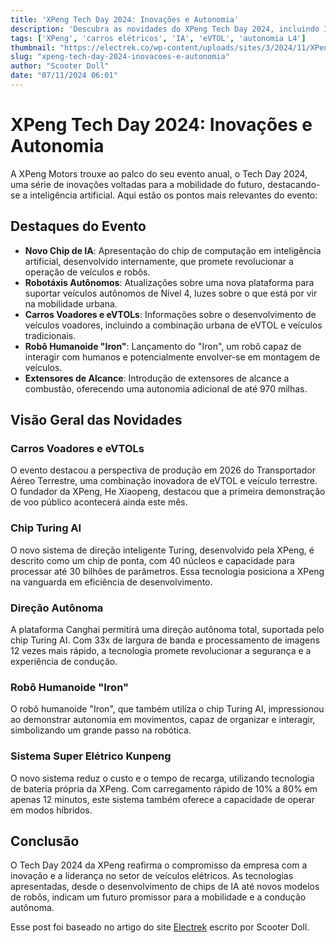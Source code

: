 ```yaml
---
title: 'XPeng Tech Day 2024: Inovações e Autonomia'
description: 'Descubra as novidades do XPeng Tech Day 2024, incluindo IA, eVTOLs e robôs humanoides.'
tags: ['XPeng', 'carros elétricos', 'IA', 'eVTOL', 'autonomia L4']
thumbnail: "https://electrek.co/wp-content/uploads/sites/3/2024/11/XPeng-Tech-Day-Hero.jpg?quality=82&strip=all&w=1400"
slug: "xpeng-tech-day-2024-inovacoes-e-autonomia"
author: "Scooter Doll"
date: "07/11/2024 06:01"
---
```


# XPeng Tech Day 2024: Inovações e Autonomia

A XPeng Motors trouxe ao palco do seu evento anual, o Tech Day 2024, uma série de inovações voltadas para a mobilidade do futuro, destacando-se a inteligência artificial. Aqui estão os pontos mais relevantes do evento:

## Destaques do Evento
- **Novo Chip de IA**: Apresentação do chip de computação em inteligência artificial, desenvolvido internamente, que promete revolucionar a operação de veículos e robôs.
- **Robotáxis Autônomos**: Atualizações sobre uma nova plataforma para suportar veículos autônomos de Nível 4, luzes sobre o que está por vir na mobilidade urbana.
- **Carros Voadores e eVTOLs**: Informações sobre o desenvolvimento de veículos voadores, incluindo a combinação urbana de eVTOL e veículos tradicionais.
- **Robô Humanoide "Iron"**: Lançamento do "Iron", um robô capaz de interagir com humanos e potencialmente envolver-se em montagem de veículos.
- **Extensores de Alcance**: Introdução de extensores de alcance a combustão, oferecendo uma autonomia adicional de até 970 milhas. 

## Visão Geral das Novidades

### Carros Voadores e eVTOLs
O evento destacou a perspectiva de produção em 2026 do Transportador Aéreo Terrestre, uma combinação inovadora de eVTOL e veículo terrestre. O fundador da XPeng, He Xiaopeng, destacou que a primeira demonstração de voo público acontecerá ainda este mês.

### Chip Turing AI
O novo sistema de direção inteligente Turing, desenvolvido pela XPeng, é descrito como um chip de ponta, com 40 núcleos e capacidade para processar até 30 bilhões de parâmetros. Essa tecnologia posiciona a XPeng na vanguarda em eficiência de desenvolvimento.

### Direção Autônoma
A plataforma Canghai permitirá uma direção autônoma total, suportada pelo chip Turing AI. Com 33x de largura de banda e processamento de imagens 12 vezes mais rápido, a tecnologia promete revolucionar a segurança e a experiência de condução.

### Robô Humanoide "Iron"
O robô humanoide "Iron", que também utiliza o chip Turing AI, impressionou ao demonstrar autonomia em movimentos, capaz de organizar e interagir, simbolizando um grande passo na robótica.

### Sistema Super Elétrico Kunpeng
O novo sistema reduz o custo e o tempo de recarga, utilizando tecnologia de bateria própria da XPeng. Com carregamento rápido de 10% a 80% em apenas 12 minutos, este sistema também oferece a capacidade de operar em modos híbridos.

## Conclusão

O Tech Day 2024 da XPeng reafirma o compromisso da empresa com a inovação e a liderança no setor de veículos elétricos. As tecnologias apresentadas, desde o desenvolvimento de chips de IA até novos modelos de robôs, indicam um futuro promissor para a mobilidade e a condução autônoma.

Esse post foi baseado no artigo do site [Electrek](https://electrek.co/2024/11/06/xpeng-2024-tech-day-ai-chips-autonomy-evtol-humanoid-robots-range-extenders/) escrito por Scooter Doll.